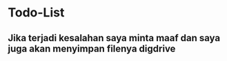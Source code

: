 # Todo-List
## Jika terjadi kesalahan saya minta maaf dan saya juga akan menyimpan filenya digdrive
